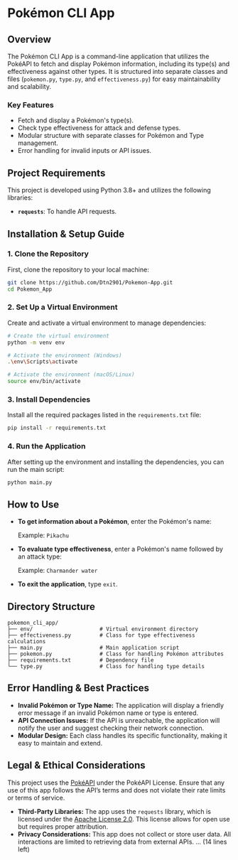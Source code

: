 # Pokémon CLI App

## Overview

The Pokémon CLI App is a command-line application that utilizes the PokéAPI to fetch and display Pokémon information, including its type(s) and effectiveness against other types. It is structured into separate classes and files (`pokemon.py`, `type.py`, and `effectiveness.py`) for easy maintainability and scalability.

### Key Features

- Fetch and display a Pokémon's type(s).
- Check type effectiveness for attack and defense types.
- Modular structure with separate classes for Pokémon and Type management.
- Error handling for invalid inputs or API issues.

## Project Requirements

This project is developed using Python 3.8+ and utilizes the following libraries:

- **`requests`**: To handle API requests.
  
## Installation & Setup Guide

### 1. **Clone the Repository**
First, clone the repository to your local machine:

```bash
git clone https://github.com/Dtn2901/Pokemon-App.git
cd Pokemon_App
```

### 2. **Set Up a Virtual Environment**

Create and activate a virtual environment to manage dependencies:

```bash
# Create the virtual environment
python -m venv env

# Activate the environment (Windows)
.\env\Scripts\activate

# Activate the environment (macOS/Linux)
source env/bin/activate
```

### 3. **Install Dependencies**

Install all the required packages listed in the `requirements.txt` file:

```bash
pip install -r requirements.txt
```

### 4. **Run the Application**

After setting up the environment and installing the dependencies, you can run the main script:

```bash
python main.py
```

## How to Use

- **To get information about a Pokémon**, enter the Pokémon's name:
  
  Example: `Pikachu`
  
- **To evaluate type effectiveness**, enter a Pokémon's name followed by an attack type:
  
  Example: `Charmander water`
  
- **To exit the application**, type `exit`.

## Directory Structure

```plaintext
pokemon_cli_app/
├── env/                     # Virtual environment directory
├── effectiveness.py         # Class for type effectiveness calculations
├── main.py                  # Main application script
├── pokemon.py               # Class for handling Pokémon attributes
├── requirements.txt         # Dependency file
└── type.py                  # Class for handling type details
```

## Error Handling & Best Practices

- **Invalid Pokémon or Type Name:** The application will display a friendly error message if an invalid Pokémon name or type is entered.
- **API Connection Issues:** If the API is unreachable, the application will notify the user and suggest checking their network connection.
- **Modular Design:** Each class handles its specific functionality, making it easy to maintain and extend.

## Legal & Ethical Considerations

This project uses the [PokéAPI](https://pokeapi.co/) under the PokéAPI License. Ensure that any use of this app follows the API’s terms and does not violate their rate limits or terms of service.

- **Third-Party Libraries:** The app uses the `requests` library, which is licensed under the [Apache License 2.0](https://www.apache.org/licenses/LICENSE-2.0). This license allows for open use but requires proper attribution.
- **Privacy Considerations:** This app does not collect or store user data. All interactions are limited to retrieving data from external APIs.
... (14 lines left)
